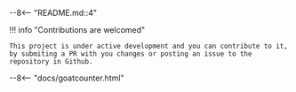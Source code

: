 --8<-- "README.md::4"


!!! info "Contributions are welcomed"

    This project is under active development and you can contribute to it, by submiting a PR with you changes or posting an issue to the repository in Github.

--8<-- "docs/goatcounter.html"

